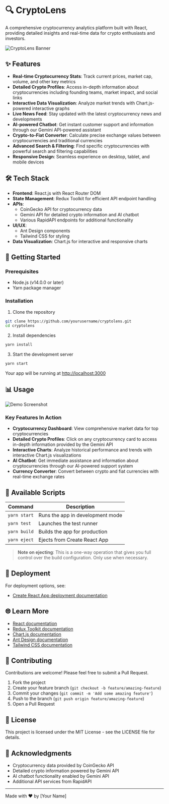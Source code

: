 # 🔍 CryptoLens

A comprehensive cryptocurrency analytics platform built with React, providing detailed insights and real-time data for crypto enthusiasts and investors.

![CryptoLens Banner](/api/placeholder/1200/300)

## ✨ Features

- **Real-time Cryptocurrency Stats**: Track current prices, market cap, volume, and other key metrics
- **Detailed Crypto Profiles**: Access in-depth information about cryptocurrencies including founding teams, market impact, and social links
- **Interactive Data Visualization**: Analyze market trends with Chart.js-powered interactive graphs
- **Live News Feed**: Stay updated with the latest cryptocurrency news and developments
- **AI-powered Chatbot**: Get instant customer support and information through our Gemini API-powered assistant
- **Crypto-to-Fiat Converter**: Calculate precise exchange values between cryptocurrencies and traditional currencies
- **Advanced Search & Filtering**: Find specific cryptocurrencies with powerful search and filtering capabilities
- **Responsive Design**: Seamless experience on desktop, tablet, and mobile devices

## 🛠️ Tech Stack

- **Frontend**: React.js with React Router DOM
- **State Management**: Redux Toolkit for efficient API endpoint handling
- **APIs**:
  - CoinGecko API for cryptocurrency data
  - Gemini API for detailed crypto information and AI chatbot
  - Various RapidAPI endpoints for additional functionality
- **UI/UX**: 
  - Ant Design components
  - Tailwind CSS for styling
- **Data Visualization**: Chart.js for interactive and responsive charts

## 🚀 Getting Started

### Prerequisites

- Node.js (v14.0.0 or later)
- Yarn package manager

### Installation

1. Clone the repository
```bash
git clone https://github.com/yourusername/cryptolens.git
cd cryptolens
```

2. Install dependencies
```bash
yarn install
```

3. Start the development server
```bash
yarn start
```

Your app will be running at [http://localhost:3000](http://localhost:3000)

## 📊 Usage

![Demo Screenshot](/api/placeholder/800/400)

### Key Features In Action

- **Cryptocurrency Dashboard**: View comprehensive market data for top cryptocurrencies
- **Detailed Crypto Profiles**: Click on any cryptocurrency card to access in-depth information provided by the Gemini API
- **Interactive Charts**: Analyze historical performance and trends with interactive Chart.js visualizations
- **AI Chatbot**: Get immediate assistance and information about cryptocurrencies through our AI-powered support system
- **Currency Converter**: Convert between crypto and fiat currencies with real-time exchange rates

## 📝 Available Scripts

| Command | Description |
|---------|-------------|
| `yarn start` | Runs the app in development mode |
| `yarn test` | Launches the test runner |
| `yarn build` | Builds the app for production |
| `yarn eject` | Ejects from Create React App |

> **Note on ejecting**: This is a one-way operation that gives you full control over the build configuration. Only use when necessary.

## 🔄 Deployment

For deployment options, see:
- [Create React App deployment documentation](https://facebook.github.io/create-react-app/docs/deployment)

## 🌐 Learn More

- [React documentation](https://reactjs.org/)
- [Redux Toolkit documentation](https://redux-toolkit.js.org/)
- [Chart.js documentation](https://www.chartjs.org/docs/latest/)
- [Ant Design documentation](https://ant.design/docs/react/introduce)
- [Tailwind CSS documentation](https://tailwindcss.com/docs)

## 🤝 Contributing

Contributions are welcome! Please feel free to submit a Pull Request.

1. Fork the project
2. Create your feature branch (`git checkout -b feature/amazing-feature`)
3. Commit your changes (`git commit -m 'Add some amazing feature'`)
4. Push to the branch (`git push origin feature/amazing-feature`)
5. Open a Pull Request

## 📜 License

This project is licensed under the MIT License - see the LICENSE file for details.

## 👏 Acknowledgments

- Cryptocurrency data provided by CoinGecko API
- Detailed crypto information powered by Gemini API
- AI chatbot functionality enabled by Gemini API
- Additional API services from RapidAPI

---

Made with ❤️ by [Your Name]
